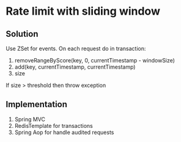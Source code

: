 # Rate limit with sliding window

## Solution

Use ZSet for events. On each request do in transaction:

1. removeRangeByScore(key, 0, currentTimestamp - windowSize)
2. add(key, currentTimestamp, currentTimestamp)
3. size

If size > threshold then throw exception

## Implementation

1. Spring MVC
2. RedisTemplate for transactions
3. Spring Aop for handle audited requests
